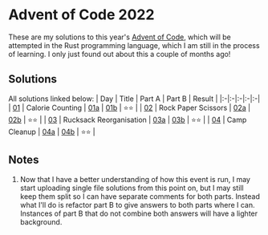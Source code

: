 # Advent of Code 2022

These are my solutions to this year's [Advent of Code](https://adventofcode.com/2022/), which will be attempted in the Rust programming language, which I am still in the process of learning. I only just found out about this a couple of months ago!

## Solutions

All solutions linked below:
| Day | Title | Part A | Part B | Result |
|:-|:-|:-|:-|:-|
| [01](https://adventofcode.com/2022/day/1) | Calorie Counting        | [01a](./day01a/src/main.rs) | [01b](./day01b/src/main.rs) | :star::star: |
| [02](https://adventofcode.com/2022/day/2) | Rock Paper Scissors     | [02a](./day02a/src/main.rs) | [02b](./day02b/src/main.rs) | :star::star: |
| [03](https://adventofcode.com/2022/day/3) | Rucksack Reorganisation | [03a](./day03a/src/main.rs) | [03b](./day03b/src/main.rs) | :star::star: |
| [04](https://adventofcode.com/2022/day/4) | Camp Cleanup            | [04a](./day04a/src/main.rs) | [04b](./day04b/src/main.rs) | :star::star: |

## Notes

1. Now that I have a better understanding of how this event is run, I may start uploading single file solutions from this point on, but I may still keep them split so I can have separate comments for both parts. Instead what I'll do is refactor part B to give answers to both parts where I can. Instances of part B that do not combine both answers will have a lighter background.
